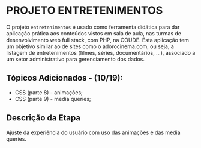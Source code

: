 # PROJETO ENTRETENIMENTOS
O projeto `entretenimentos` é usado como ferramenta didática para dar aplicação prática aos conteúdos vistos em sala de aula, nas turmas de desenvolvimento web full stack, com PHP, na COUDE. Esta aplicação tem um objetivo similar ao de sites como o adorocinema.com, ou seja, a listagem de entretenimentos (filmes, séries, documentários, ...), associado a um setor administrativo para gerenciamento dos dados.

## Tópicos Adicionados - (10/19):
* CSS (parte 8) - animações;
* CSS (parte 9) - media queries;

## Descrição da Etapa
Ajuste da experiência do usuário com uso das animações e das media queries.